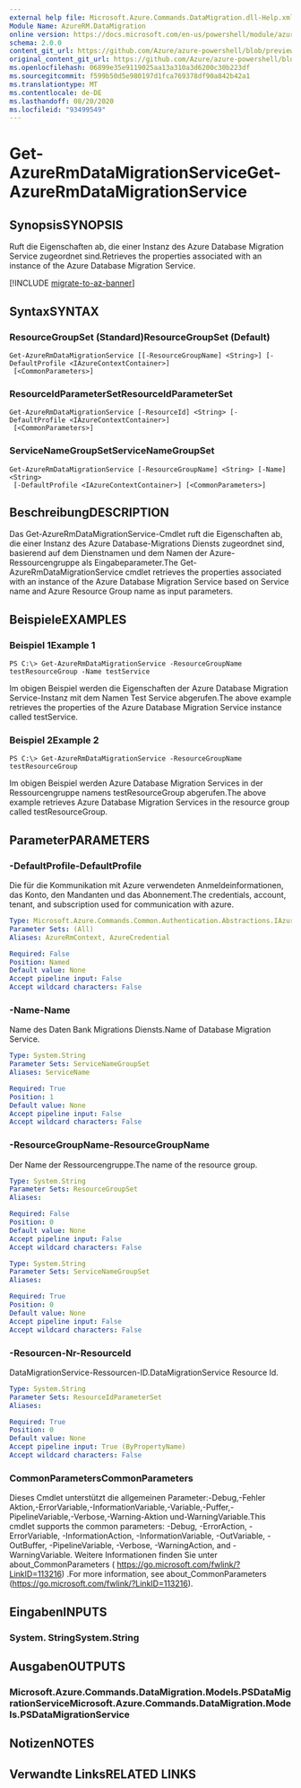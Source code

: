 ```yaml
---
external help file: Microsoft.Azure.Commands.DataMigration.dll-Help.xml
Module Name: AzureRM.DataMigration
online version: https://docs.microsoft.com/en-us/powershell/module/azurerm.datamigration/Get-AzureRmDataMigrationService
schema: 2.0.0
content_git_url: https://github.com/Azure/azure-powershell/blob/preview/src/ResourceManager/DataMigration/Commands.DataMigration/help/Get-AzureRmDataMigrationService.md
original_content_git_url: https://github.com/Azure/azure-powershell/blob/preview/src/ResourceManager/DataMigration/Commands.DataMigration/help/Get-AzureRmDataMigrationService.md
ms.openlocfilehash: 06899e35e9119025aa13a310a3d6200c30b223df
ms.sourcegitcommit: f599b50d5e980197d1fca769378df90a842b42a1
ms.translationtype: MT
ms.contentlocale: de-DE
ms.lasthandoff: 08/20/2020
ms.locfileid: "93499549"
---
```

# <span data-ttu-id="871c1-101">Get-AzureRmDataMigrationService</span><span class="sxs-lookup"><span data-stu-id="871c1-101">Get-AzureRmDataMigrationService</span></span>

## <span data-ttu-id="871c1-102">Synopsis</span><span class="sxs-lookup"><span data-stu-id="871c1-102">SYNOPSIS</span></span>
<span data-ttu-id="871c1-103">Ruft die Eigenschaften ab, die einer Instanz des Azure Database Migration Service zugeordnet sind.</span><span class="sxs-lookup"><span data-stu-id="871c1-103">Retrieves the properties associated with an instance of the Azure Database Migration Service.</span></span> 

[!INCLUDE [migrate-to-az-banner](../../includes/migrate-to-az-banner.md)]

## <span data-ttu-id="871c1-104">Syntax</span><span class="sxs-lookup"><span data-stu-id="871c1-104">SYNTAX</span></span>

### <span data-ttu-id="871c1-105">ResourceGroupSet (Standard)</span><span class="sxs-lookup"><span data-stu-id="871c1-105">ResourceGroupSet (Default)</span></span>
```
Get-AzureRmDataMigrationService [[-ResourceGroupName] <String>] [-DefaultProfile <IAzureContextContainer>]
 [<CommonParameters>]
```

### <span data-ttu-id="871c1-106">ResourceIdParameterSet</span><span class="sxs-lookup"><span data-stu-id="871c1-106">ResourceIdParameterSet</span></span>
```
Get-AzureRmDataMigrationService [-ResourceId] <String> [-DefaultProfile <IAzureContextContainer>]
 [<CommonParameters>]
```

### <span data-ttu-id="871c1-107">ServiceNameGroupSet</span><span class="sxs-lookup"><span data-stu-id="871c1-107">ServiceNameGroupSet</span></span>
```
Get-AzureRmDataMigrationService [-ResourceGroupName] <String> [-Name] <String>
 [-DefaultProfile <IAzureContextContainer>] [<CommonParameters>]
```

## <span data-ttu-id="871c1-108">Beschreibung</span><span class="sxs-lookup"><span data-stu-id="871c1-108">DESCRIPTION</span></span>
<span data-ttu-id="871c1-109">Das Get-AzureRmDataMigrationService-Cmdlet ruft die Eigenschaften ab, die einer Instanz des Azure Database-Migrations Diensts zugeordnet sind, basierend auf dem Dienstnamen und dem Namen der Azure-Ressourcengruppe als Eingabeparameter.</span><span class="sxs-lookup"><span data-stu-id="871c1-109">The Get-AzureRmDataMigrationService cmdlet retrieves the properties associated with an instance of the Azure Database Migration Service based on Service name and Azure Resource Group name as input parameters.</span></span> 

## <span data-ttu-id="871c1-110">Beispiele</span><span class="sxs-lookup"><span data-stu-id="871c1-110">EXAMPLES</span></span>

### <span data-ttu-id="871c1-111">Beispiel 1</span><span class="sxs-lookup"><span data-stu-id="871c1-111">Example 1</span></span>
```
PS C:\> Get-AzureRmDataMigrationService -ResourceGroupName testResourceGroup -Name testService
```

<span data-ttu-id="871c1-112">Im obigen Beispiel werden die Eigenschaften der Azure Database Migration Service-Instanz mit dem Namen Test Service abgerufen.</span><span class="sxs-lookup"><span data-stu-id="871c1-112">The above example retrieves the properties of the Azure Database Migration Service instance called testService.</span></span> 

### <span data-ttu-id="871c1-113">Beispiel 2</span><span class="sxs-lookup"><span data-stu-id="871c1-113">Example 2</span></span>
```
PS C:\> Get-AzureRmDataMigrationService -ResourceGroupName testResourceGroup
```

<span data-ttu-id="871c1-114">Im obigen Beispiel werden Azure Database Migration Services in der Ressourcengruppe namens testResourceGroup abgerufen.</span><span class="sxs-lookup"><span data-stu-id="871c1-114">The above example retrieves Azure Database Migration Services in the resource group called testResourceGroup.</span></span> 

## <span data-ttu-id="871c1-115">Parameter</span><span class="sxs-lookup"><span data-stu-id="871c1-115">PARAMETERS</span></span>

### <span data-ttu-id="871c1-116">-DefaultProfile</span><span class="sxs-lookup"><span data-stu-id="871c1-116">-DefaultProfile</span></span>
<span data-ttu-id="871c1-117">Die für die Kommunikation mit Azure verwendeten Anmeldeinformationen, das Konto, den Mandanten und das Abonnement.</span><span class="sxs-lookup"><span data-stu-id="871c1-117">The credentials, account, tenant, and subscription used for communication with azure.</span></span>

```yaml
Type: Microsoft.Azure.Commands.Common.Authentication.Abstractions.IAzureContextContainer
Parameter Sets: (All)
Aliases: AzureRmContext, AzureCredential

Required: False
Position: Named
Default value: None
Accept pipeline input: False
Accept wildcard characters: False
```

### <span data-ttu-id="871c1-118">-Name</span><span class="sxs-lookup"><span data-stu-id="871c1-118">-Name</span></span>
<span data-ttu-id="871c1-119">Name des Daten Bank Migrations Diensts.</span><span class="sxs-lookup"><span data-stu-id="871c1-119">Name of Database Migration Service.</span></span>

```yaml
Type: System.String
Parameter Sets: ServiceNameGroupSet
Aliases: ServiceName

Required: True
Position: 1
Default value: None
Accept pipeline input: False
Accept wildcard characters: False
```

### <span data-ttu-id="871c1-120">-ResourceGroupName</span><span class="sxs-lookup"><span data-stu-id="871c1-120">-ResourceGroupName</span></span>
<span data-ttu-id="871c1-121">Der Name der Ressourcengruppe.</span><span class="sxs-lookup"><span data-stu-id="871c1-121">The name of the resource group.</span></span>

```yaml
Type: System.String
Parameter Sets: ResourceGroupSet
Aliases:

Required: False
Position: 0
Default value: None
Accept pipeline input: False
Accept wildcard characters: False
```

```yaml
Type: System.String
Parameter Sets: ServiceNameGroupSet
Aliases:

Required: True
Position: 0
Default value: None
Accept pipeline input: False
Accept wildcard characters: False
```

### <span data-ttu-id="871c1-122">-Resourcen-Nr</span><span class="sxs-lookup"><span data-stu-id="871c1-122">-ResourceId</span></span>
<span data-ttu-id="871c1-123">DataMigrationService-Ressourcen-ID.</span><span class="sxs-lookup"><span data-stu-id="871c1-123">DataMigrationService Resource Id.</span></span>

```yaml
Type: System.String
Parameter Sets: ResourceIdParameterSet
Aliases:

Required: True
Position: 0
Default value: None
Accept pipeline input: True (ByPropertyName)
Accept wildcard characters: False
```

### <span data-ttu-id="871c1-124">CommonParameters</span><span class="sxs-lookup"><span data-stu-id="871c1-124">CommonParameters</span></span>
<span data-ttu-id="871c1-125">Dieses Cmdlet unterstützt die allgemeinen Parameter:-Debug,-Fehler Aktion,-ErrorVariable,-InformationVariable,-Variable,-Puffer,-PipelineVariable,-Verbose,-Warning-Aktion und-WarningVariable.</span><span class="sxs-lookup"><span data-stu-id="871c1-125">This cmdlet supports the common parameters: -Debug, -ErrorAction, -ErrorVariable, -InformationAction, -InformationVariable, -OutVariable, -OutBuffer, -PipelineVariable, -Verbose, -WarningAction, and -WarningVariable.</span></span> <span data-ttu-id="871c1-126">Weitere Informationen finden Sie unter about_CommonParameters ( https://go.microsoft.com/fwlink/?LinkID=113216) .</span><span class="sxs-lookup"><span data-stu-id="871c1-126">For more information, see about_CommonParameters (https://go.microsoft.com/fwlink/?LinkID=113216).</span></span>

## <span data-ttu-id="871c1-127">Eingaben</span><span class="sxs-lookup"><span data-stu-id="871c1-127">INPUTS</span></span>

### <span data-ttu-id="871c1-128">System. String</span><span class="sxs-lookup"><span data-stu-id="871c1-128">System.String</span></span>

## <span data-ttu-id="871c1-129">Ausgaben</span><span class="sxs-lookup"><span data-stu-id="871c1-129">OUTPUTS</span></span>

### <span data-ttu-id="871c1-130">Microsoft.Azure.Commands.DataMigration.Models.PSDataMigrationService</span><span class="sxs-lookup"><span data-stu-id="871c1-130">Microsoft.Azure.Commands.DataMigration.Models.PSDataMigrationService</span></span>

## <span data-ttu-id="871c1-131">Notizen</span><span class="sxs-lookup"><span data-stu-id="871c1-131">NOTES</span></span>

## <span data-ttu-id="871c1-132">Verwandte Links</span><span class="sxs-lookup"><span data-stu-id="871c1-132">RELATED LINKS</span></span>
